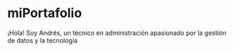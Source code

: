 # miPortafolio
¡Hola! Soy Andrés, un técnico en administración apasionado por la gestión de datos y la tecnología

